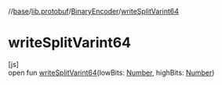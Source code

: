 //[base](../../../index.md)/[lib.protobuf](../index.md)/[BinaryEncoder](index.md)/[writeSplitVarint64](write-split-varint64.md)

# writeSplitVarint64

[js]\
open fun [writeSplitVarint64](write-split-varint64.md)(lowBits: [Number](https://kotlinlang.org/api/latest/jvm/stdlib/kotlin/-number/index.html), highBits: [Number](https://kotlinlang.org/api/latest/jvm/stdlib/kotlin/-number/index.html))
